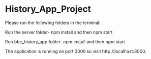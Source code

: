 # History_App_Project

Please run the following folders in the terminal:

Run the server folder-
npm install and then npm start

Run bbc_history_app folder-
npm install and then npm start


The application is running on port 3000 so visit http://localhost:3000.
